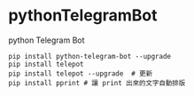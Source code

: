 # pythonTelegramBot
python Telegram Bot


```
pip install python-telegram-bot --upgrade
pip install telepot
pip install telepot --upgrade  # 更新
pip install pprint # 讓 print 出來的文字自動排版
```